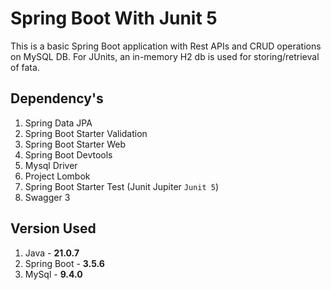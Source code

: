 # Spring Boot With Junit 5

This is a basic Spring Boot application with Rest APIs and CRUD operations on MySQL DB.
For JUnits, an in-memory H2 db is used for storing/retrieval of fata. 

## Dependency's

1. Spring Data JPA
2. Spring Boot Starter Validation
3. Spring Boot Starter Web
4. Spring Boot Devtools
5. Mysql Driver
6. Project Lombok
7. Spring Boot Starter Test (Junit Jupiter `Junit 5`)
8. Swagger 3

## Version Used

1. Java - **21.0.7**
2. Spring Boot - **3.5.6**
3. MySql - **9.4.0**